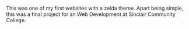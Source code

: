 This was one of my first websites with a zelda theme. Apart being simple, this was a final project for an Web Development at Sinclair Community College.
